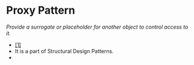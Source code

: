# Proxy Pattern
_Provide a surrogate or placeholder for another object to control access to it._
* [[1]](https://www.c-sharpcorner.com/UploadFile/b1df45/proxy-design-pattern-using-C-Sharp/)
* It is a part of Structural Design Patterns.
* 

